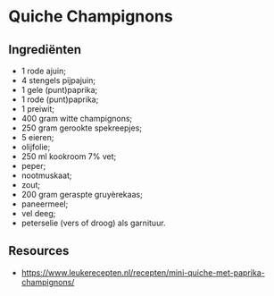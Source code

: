 # Quiche Champignons

## Ingrediënten

* 1 rode ajuin;
* 4 stengels pijpajuin;
* 1 gele (punt)paprika;
* 1 rode (punt)paprika;
* 1 preiwit;
* 400 gram witte champignons;
* 250 gram gerookte spekreepjes;
* 5 eieren;
* olijfolie;
* 250 ml kookroom 7% vet;
* peper;
* nootmuskaat;
* zout;
* 200 gram geraspte gruyèrekaas;
* paneermeel;
* vel deeg;
* peterselie (vers of droog) als garnituur.

## Resources

* https://www.leukerecepten.nl/recepten/mini-quiche-met-paprika-champignons/